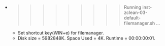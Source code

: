 * >>>>>>>>> Running inst-zclean-03-default-filemanager.sh ...
  * Set shortcut key(WIN+e) for filemanager.
  * Disk size = 5982848K. Space Used = 4K. Runtime = 00:00:00:01.
